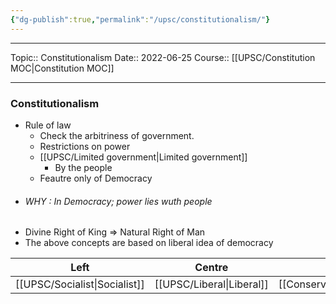 ```yaml
---
{"dg-publish":true,"permalink":"/upsc/constitutionalism/"}
---
```


----
Topic:: Constitutionalism
Date:: 2022-06-25
Course:: [[UPSC/Constitution MOC\|Constitution MOC]] 

----

### Constitutionalism
- Rule of law
	- Check the arbitriness of government. 
	- Restrictions on power
	- [[UPSC/Limited government\|Limited government]]
		- By the people
	- Feautre only of Democracy 
- ###### WHY : In Democracy; power lies wuth people 
- Divine Right of King => Natural Right of Man
- The above concepts are based on liberal idea of democracy 


| Left          | Centre | Right |
| ------------- | ------ | ----- |
| [[UPSC/Socialist\|Socialist]] | [[UPSC/Liberal\|Liberal]]       |[[Conservative\|Conservative]]       |

